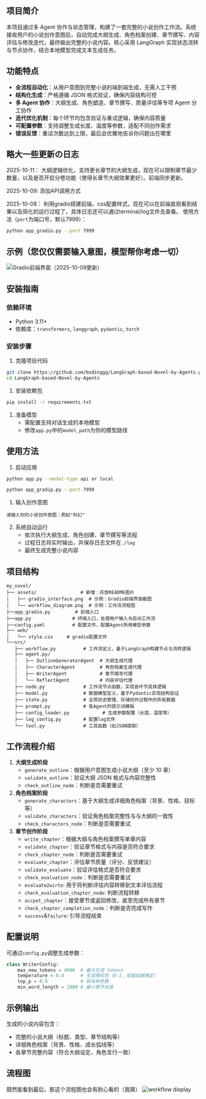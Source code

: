 ## 项目简介

本项目通过多 Agent 协作与状态管理，构建了一套完整的小说创作工作流。系统接收用户的小说创作意图后，自动完成大纲生成、角色档案创建、章节撰写、内容评估与修改迭代，最终输出完整的小说内容。核心采用 LangGraph 实现状态流转与节点协作，结合本地模型完成文本生成任务。

## 功能特点

- **全流程自动化**：从用户意图到完整小说的端到端生成，无需人工干预
- **结构化生成**：严格遵循 JSON 格式验证，确保内容结构可控
- **多 Agent 协作**：大纲生成、角色塑造、章节撰写、质量评估等专项 Agent 分工协作
- **迭代优化机制**：每个环节均包含验证与重试逻辑，确保内容质量
- **可配置参数**：支持调整生成长度、温度等参数，适配不同创作需求
- **错误反馈**：重试次数达到上限，最后会优雅地告诉你问题出在哪里

## 略大一些更新の日志
2025-10-11：  大纲逻辑优化，支持更长章节的大纲生成，现在可以限制章节最少数量，以及是否开启分卷功能（使得长章节大纲效果更好）。前端同步更新。

2025-10-09:   添加API调用方式

2025-10-08： 利用gradio搭建前端，css配置样式，现在可以在前端直观看到结果以及简化的运行过程了，具体日志还可以通过terminal/log文件去查看。
使用方法（`port`为端口号，默认7999）：
```bash
python app_gradio.py --port 7999
```
## 示例（您仅仅需要输入意图，模型帮你考虑一切）
![Gradio前端界面（2025-10-09更新）](assets/chapter_1.png)

## 安装指南

### 依赖环境

- Python 3.11+
- 依赖库：`transformers`, `langgraph`, `pydantic`, `torch`

### 安装步骤

1. 克隆项目代码

```bash
git clone https://github.com/bodinggg/LangGraph-based-Novel-by-Agents.git
cd LangGraph-based-Novel-by-Agents
```

1. 安装依赖包

```bash
pip install -r requirements.txt
```

1. 准备模型
   - 需配置支持对话生成的本地模型
   - 修改`app.py`中的`model_path`为你的模型路径

## 使用方法

1. 启动应用

```bash
python app.py --model-type api or local
```
```bash
python app_gradip.py --port 7999
```

1. 输入创作意图

```plaintext
请输入你的小说创作意图：例如"科幻"
```

2. 系统自动运行
   - 依次执行大纲生成、角色创建、章节撰写等流程
   - 过程日志将实时输出，并保存日志文件在`./log`
   - 最终生成完整小说内容

## 项目结构

```plaintext
my_novel/
├── assets/                # 新增：存放README图片
│   ├── gradio_interface.png  # 示例：Gradio前端界面截图
│   └── workflow_diagram.png  # 示例：工作流流程图
├──app_gradio.py         # 前端入口
├──app.py               # 终端入口，处理用户输入与启动工作流
├──config.yaml          # 配置文件，配置Agent所用模型参数
├── web/                
│   └── style.css     # gradio配置文件
└──src/
   ├── workflow.py          # 工作流定义，基于LangGraph构建节点与流转逻辑
   ├── agent.py/
   │   ├── OutlineGeneratorAgent  # 大纲生成代理
   │   ├── CharacterAgent         # 角色档案生成代理
   │   ├── WriterAgent            # 章节撰写代理
   │   └── ReflectAgent           # 内容评估代理
   ├── node.py              # 工作流节点函数，实现各环节具体逻辑
   ├── model.py             # 数据模型定义，基于Pydantic实现结构验证
   ├── state.py             # 全局状态管理，存储创作过程中的所有数据
   ├── prompt.py            # 各Agent的提示词模板
   ├── config_loader.py            # 生成参数配置（长度、温度等）
   ├── log_config.py        # 配置log文件
   └── tool.py              # 工具函数（如JSON提取）
   ```

## 工作流程介绍

1. **大纲生成阶段**
   - `generate_outline`：根据用户意图生成小说大纲（至少 10 章）
   - `validate_outline`：验证大纲 JSON 格式与内容完整性
   - `check_outline_node`：判断是否需要重试
2. **角色档案阶段**
   - `generate_characters`：基于大纲生成详细角色档案（背景、性格、目标等）
   - `validate_characters`：验证角色档案完整性与与大纲的一致性
   - `check_characters_node`：判断是否需要重试
3. **章节创作阶段**
   - `write_chapter`：根据大纲与角色档案撰写单章内容
   - `validate_chapter`：验证章节格式与内容是否符合要求
   - `check_chapter_node`：判断是否需要重试
   - `evaluate_chapter`：评估章节质量（评分、反馈建议）
   - `validate_evaluate`：验证评估格式是否符合要求
   - `check_evaluation_node`：判断是否需要重试
   - `evaluate2wirte`: 用于将判断评估内容转移到文本评估流程
   - `check_evaluation_chapter_node`: 判断流程转移
   - `accpet_chapter`：接受章节或返回修改，直至完成所有章节
   - `check_chapter_completion_node`：判断是否完成写作
   - `success`&`failure`: 引导流程结束

## 配置说明

可通过`config.py`调整生成参数：

```python
class WriterConfig:
    max_new_tokens = 4096  # 最大生成 tokens
    temperature = 0.4      # 生成随机性（0-1，值越低越确定）
    top_p = 0.9            # 核采样参数
    min_word_length = 1000 # 最小章节长度
```

## 示例输出

生成的小说内容包含：

- 完整的小说大纲（标题、类型、章节结构等）
- 详细角色档案（背景、性格、成长弧线等）
- 各章节完整内容（符合大纲设定，角色言行一致）

## 流程图
既然能看到最后，那这个流程图也会有耐心看的（我猜）
![workflow display](assets/workflow_graph.png)
